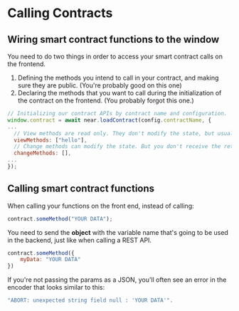 # Calling Contracts

## **Wiring smart contract functions to the window**

You need to do two things in order to access your smart contract calls on the frontend.

1. Defining the methods you intend to call in your contract, and making sure they are public. \(You're probably good on this one\)
2. Declaring the methods that you want to call during the initialization of the contract on the frontend. \(You probably forgot this one.\)

```javascript
// Initializing our contract APIs by contract name and configuration.
window.contract = await near.loadContract(config.contractName, {
...  
  // View methods are read only. They don't modify the state, but usually return some value. 
  viewMethods: ["hello"],
  // Change methods can modify the state. But you don't receive the returned value when called.
  changeMethods: [],
...
});
```

## Calling smart contract functions

When calling your functions on the front end, instead of calling:

```javascript
contract.someMethod("YOUR DATA");
```

You need to send the **object** with the variable name that's going to be used in the backend, just like when calling a REST API.

```javascript
contract.someMethod({
    myData: "YOUR DATA"
})
```

If you're not passing the params as a JSON, you'll often see an error in the encoder that looks similar to this:

```typescript
"ABORT: unexpected string field null : 'YOUR DATA'".
```


